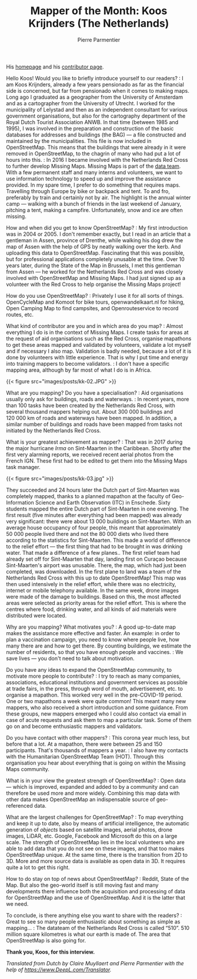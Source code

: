 ﻿---
title: "Mapper of the Month: Koos Krijnders (The Netherlands)"
cover: kk-01.jpeg
categories: ["motm"]
author: Pierre Parmentier
---

His [homepage](https://www.openstreetmap.org/user/koos%20krijnders) and his [contributor page](https://hdyc.neis-one.org/?koos%20krijnders).

Hello Koos! Would you like to briefly introduce yourself to our readers?
: I am Koos Krijnders, already a few years pensionado as far as the financial side is concerned, but far from pensionado when it comes to making maps. Long ago I graduated as a geographer from the University of Amsterdam and as a cartographer from the University of Utrecht. I worked for the municipality of Lelystad and then as an independent consultant for various government organisations, but also for the cartography department of the Royal Dutch Tourist Association ANWB. In that time (between 1985 and 1995), I was involved in the preparation and construction of the basic databases for addresses and buildings (the BAG) — a file constructed and maintained by the municipalities. This file is now included in OpenStreetMap. This means that the buildings that were already in it were removed in OpenStreetMap, to the chagrin of many who had put a lot of hours into this.
: In 2016 I became involved with the Netherlands Red Cross to further develop Missing Maps. Missing Maps is part of the [data team](https://www.510.global/). With a few permanent staff and many interns and volunteers, we want to use information technology to speed up and improve the assistance provided. In my spare time, I prefer to do something that requires maps. Travelling through Europe by bike or backpack and tent. To and fro, preferably by train and certainly not by air. The highlight is the annual winter camp — walking with a bunch of friends in the last weekend of January, pitching a tent, making a campfire. Unfortunately, snow and ice are often missing.

<!--more-->

How and when did you get to know OpenStreetMap?
: My first introduction was in 2004 or 2005. I don't remember exactly, but I read in an article that a gentleman in Assen, province of Drenthe, while walking his dog drew the map of Assen with the help of GPS by neatly walking over the kerb. And uploading this data to OpenStreetMap. Fascinating that this was possible, but for professional applications completely unusable at the time. Over 10 years later, during the State of the Map in Brussels, I met this gentleman from Assen — he worked for the Netherlands Red Cross and was closely involved with OpenStreetMap and Missing Maps. I had just signed up as a volunteer with the Red Cross to help organise the Missing Maps project!

How do you use OpenStreetMap?
: Privately I use it for all sorts of things. OpenCycleMap and Komoot for bike tours, openwandelkaart.nl for hiking, Open Camping Map to find campsites, and Openrouteservice to record routes, etc.

What kind of contributor are you and in which area do you map?
: Almost everything I do is in the context of Missing Maps. I create tasks for areas at the request of aid organisations such as the Red Cross, organise mapathons to get these areas mapped and validated by volunteers, validate a lot myself and if necessary I also map. Validation is badly needed, because a lot of it is done by volunteers with little experience. That is why I put time and energy into training mappers to become validators.
: I don't have a specific mapping area, although by far most of what I do is in Africa.

{{< figure src="images/posts/kk-02.JPG" >}}

What are you mapping? Do you have a specialisation?
: Aid organisations usually only ask for buildings, roads and waterways.
: In recent years, more than 100 tasks have been created by the Netherlands Red Cross, with several thousand mappers helping out. About 300&nbsp;000 buildings and 120&nbsp;000 km of roads and waterways have been mapped. In addition, a similar number of buildings and roads have been mapped from tasks not initiated by the Netherlands Red Cross.

What is your greatest achievement as mapper?
: That was in 2017 during the major hurricane *Irma* on Sint-Maarten in the Caribbean. Shortly after the first very alarming reports, we received recent aerial photos from the French IGN. These first had to be edited to get them into the Missing Maps task manager.

{{< figure src="images/posts/kk-03.jpg" >}}

They succeeded and 24 hours later the Dutch part of Sint-Maarten was completely mapped, thanks to a planned mapathon at the faculty of Geo-Information Science and Earth Observation (ITC) in Enschede. Sixty students mapped the entire Dutch part of Sint-Maarten in one evening. The first result (five minutes after everything had been mapped) was already very significant: there were about 13&nbsp;000 buildings on Sint-Maarten. With an average house occupancy of four people, this meant that approximately 50&nbsp;000 people lived there and not the 80&nbsp;000 diets who lived there according to the statistics for Sint-Maarten. This made a world of difference to the relief effort — the first thing that had to be brought in was drinking water. That made a difference of a few planes..
The first relief team had already set off for Sint-Maarten that day, landing first on Curaçao because Sint-Maarten's airport was unusable. There, the map, which had just been completed, was downloaded. In the first plane to land was a team of the Netherlands Red Cross with this up to date OpenStreetMap! This map was then used intensively in the relief effort, while there was no electricity, internet or mobile telephony available.
In the same week, drone images were made of the damage to buildings. Based on this, the most affected areas were selected as priority areas for the relief effort. This is where the centres where food, drinking water, and all kinds of aid materials were distributed were located.

Why are you mapping? What motivates you?
: A good up-to-date map makes the assistance more effective and faster. An example: in order to plan a vaccination campaign, you need to know where people live, how many there are and how to get there. By counting buildings, we estimate the number of residents, so that you have enough people and vaccines.
: We save lives — you don't need to talk about motivation.

Do you have any ideas to expand the OpenStreetMap community, to motivate more people to contribute?
: I try to reach as many companies, associations, educational institutions and government services as possible at trade fairs, in the press, through word of mouth, advertisement, etc. to organise a mapathon. This worked very well in the pre-COVID-19 period. One or two mapathons a week were quite common! This meant many new mappers, who also received a short introduction and some guidance. From these groups, new mappers emerged who I could also contact via email in case of acute requests and ask them to map a particular task. Some of them go on and become enthusiastic mappers and validators.

Do you have contact with other mappers?
: This corona year much less, but before that a lot. At a mapathon, there were between 25 and 150 participants. That's thousands of mappers a year.
: I also have my contacts with the Humanitarian OpenStreetMap Team (HOT). Through this organisation you hear about everything that is going on within the Missing Maps community.

What is in your view the greatest strength of OpenStreetMap?
: Open data — which is improved, expanded and added to by a community and can therefore be used more and more widely. Combining this map data with other data makes OpenStreetMap an indispensable source of geo-referenced data.

What are the largest challenges for OpenStreetMap?
: To map everything and keep it up to date, also by means of artificial intelligence, the automatic generation of *objects* based on satellite images, aerial photos, drone images, LiDAR, etc. Google, Facebook and Microsoft do this on a large scale. The strength of OpenStreetMap lies in the local volunteers who are able to add data that you do not see on these images, and that too makes OpenStreetMap unique. At the same time, there is the transition from 2D to 3D. More and more source data is available as open data in 3D. It requires quite a lot to get this right.

How to do stay on top of news about OpenStreetMap?
: Reddit, State of the Map. But also the geo-world itself is still moving fast and many developments there influence both the acquisition and processing of data for OpenStreetMap and the use of OpenStreetMap. And it is the latter that we need.

To conclude, is there anything else you want to share with the readers?
: Great to see so many people enthusiastic about something as simple as mapping...
: The datateam of the Netherlands Red Cross is called “510”. 510 million square kilometres is what our earth is made of. The area that OpenStreetMap is also going for.

**Thank you, Koos, for this interview.**

*Translated from Dutch by Claire Muyllaert and Pierre Parmentier with the help of <https://www.DeepL.com/Translator>.*
